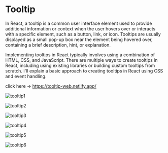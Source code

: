 <h1>Tooltip</h1>

In React, a tooltip is a common user interface element used to provide additional information or context when the user hovers over or interacts with a specific element, such as a button, link, or icon. Tooltips are usually displayed as a small pop-up box near the element being hovered over, containing a brief description, hint, or explanation.

Implementing tooltips in React typically involves using a combination of HTML, CSS, and JavaScript. There are multiple ways to create tooltips in React, including using existing libraries or building custom tooltips from scratch. I'll explain a basic approach to creating tooltips in React using CSS and event handling.

click here ->
https://tooltip-web.netlify.app/

![tooltip1](https://github.com/utkarsh680/ToolTip/assets/102253404/d752a6a8-51ce-4763-a5d2-62da06ad7702)

![tooltip2](https://github.com/utkarsh680/ToolTip/assets/102253404/d3780643-29ab-45d6-bd83-279ce3fe7402)

![tooltip3](https://github.com/utkarsh680/ToolTip/assets/102253404/13e437d6-2a69-4280-a34f-a1d31723500b)

![tooltip4](https://github.com/utkarsh680/ToolTip/assets/102253404/f4d22f06-c90c-497b-a7af-b0de9c15bcfe)

![tooltip5](https://github.com/utkarsh680/ToolTip/assets/102253404/1651dbbb-5534-4809-9c0d-21619b24d235)

![tooltip6](https://github.com/utkarsh680/ToolTip/assets/102253404/02edf8b7-93c9-483a-9234-c2339403a032)





